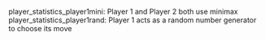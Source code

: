 player_statistics_player1mini: Player 1 and Player 2 both use minimax
player_statistics_player1rand: Player 1 acts as a random number generator to choose its move
